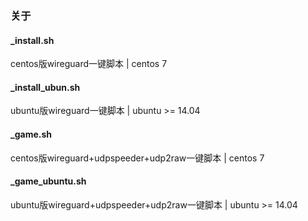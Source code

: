 ### 关于


#### _install.sh
centos版wireguard一键脚本 | centos 7
#### _install_ubun.sh
ubuntu版wireguard一键脚本 | ubuntu >= 14.04
#### _game.sh
centos版wireguard+udpspeeder+udp2raw一键脚本 | centos 7
#### _game_ubuntu.sh
ubuntu版wireguard+udpspeeder+udp2raw一键脚本 | ubuntu >= 14.04


